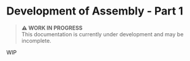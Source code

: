 # Development of Assembly - Part 1

> **⚠️ WORK IN PROGRESS**  
> This documentation is currently under development and may be incomplete.

WIP


